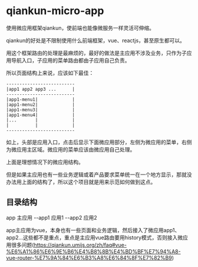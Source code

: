 # qiankun-micro-app

使用微应用框架qiankun，使前端也能像微服务一样灵活可伸缩。

qiankun的好处是不限制使用什么前端框架，vue、reactjs，甚至原生都可以。

用这个框架路由的处理是最麻烦的，最好的做法是主应用不涉及业务，只作为子应用导航入口，子应用的菜单路由都由子应用自己负责。

所以页面结构上来说，应该如下最佳：

```
--------------------------
|app1 app2 app3 ...      |
--------------------------
|app1-menu1|             |
|app1-menu2|             |
|app1-menu3|             |
|app1-menu4|             |
|...       |             |
|          |             |
--------------------------
```

如上，头部是应用入口，点击后显示下面微应用部分，左侧为微应用的菜单，右侧为微应用主区域。微应用的菜单应该由微应用自己处理。

上面是理想情况下的微应用结构。

但是如果主应用也有一些业务逻辑或着产品要求菜单统一在一个地方显示，那就没办法用上面的结构了，所以这个项目就是用来示范如何做到这点。

## 目录结构
 app      主应用
  --app1  应用1
  --app2  应用2

app主应用为vue，本身也有一些页面和业务逻辑，然后接入了微应用app1、app2...这些都不是重点，重点是主应用vue路由要用history模式，否则接入微应用很多问题(https://qiankun.umijs.org/zh/faq#vue-%E6%A1%86%E6%9E%B6%E4%B8%8B%E4%BD%BF%E7%94%A8-vue-router-%E7%9A%84%E6%B3%A8%E6%84%8F%E7%82%B9)